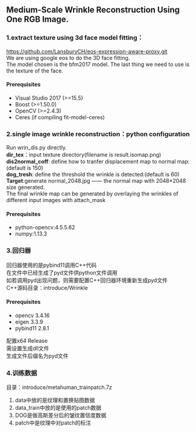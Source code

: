 ## Medium-Scale Wrinkle Reconstruction Using One RGB Image.   
### 1.extract texture using 3d face model fitting：  
https://github.com/LansburyCH/eos-expression-aware-proxy.git  
We are using google eos to do the 3D face fitting.  
The model chosen is the bfm2017 model.
The last thing we need to use is the texture of the face.  
#### Prerequisites
+ Visual Studio 2017 (>=15.5)  
+ Boost (>=1.50.0)  
+ OpenCV (>=2.4.3)  
+ Ceres (if compiling fit-model-ceres)  

### 2.single image wrinkle reconstruction：python configuration
Run wrin_dis.py directly.  
**dir_tex**：input texture directory(filename is result.isomap.png)  
**dis2normal_coff**: define how to tranfer displacement map to normal map:(default is 150)  
**dog_tresh**: define the threshold the wrinkle is detected:(default is 60)  
**Target**:generate normal_2048.jpg —— the normal map with 2048*2048 size generated.  
The final wrinkle map can be generated by overlaying the wrinkles of different input images with attach_mask  
#### Prerequisites    
+ python-opencv:4.5.5.62  
+ numpy:1.13.3  

### 3.回归器  
回归器使用的是pybind11调用C++代码  
在文件中已经生成了pyd文件供python文件调用  
如若调用pyd出现问题，则需要配置C++回归器环境重新生成pyd文件  
C++源码目录：introduce/Wrinkle
#### Prerequisites    
+ opencv 3.4.16  
+ eigen 3.3.9  
+ pybind11 2.8.1  

配置x64 Release  
需设置生成dll文件  
生成文件后缀名为pyd文件  

### 4.训练数据  
目录：introduce/metahuman_trainpatch.7z  
1. data中放的是纹理和置换贴图数据  
2. data_train中放的是使用的patch数据  
3. DOG是做高斯差分后的皱纹置信度数据  
4. patch中是纹理中对patch的标注  
